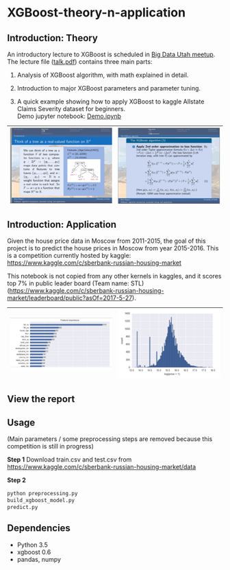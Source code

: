 # XGBoost-theory-n-application

## Introduction: Theory

An introductory lecture to XGBoost is scheduled in [Big Data Utah meetup](https://www.meetup.com/BigDataUtah/events/238610160/). The lecture file ([talk.pdf](https://github.com/Shiutang-Li/Intro-to-XGBoost/blob/master/talk.pdf)) contains three main parts:

1. Analysis of XGBoost algorithm, with math explained in detail.

2. Introduction to major XGBoost parameters and parameter tuning.

3. A quick example showing how to apply XGBoost to kaggle Allstate Claims Severity dataset for beginners.  
Demo jupyter notebook: [Demo.ipynb](https://github.com/Shiutang-Li/Intro-to-XGBoost/blob/master/Demo.ipynb)

|![](3.jpg) | ![](4.jpg)| 
|:---:|:---:|

## Introduction: Application

Given the house price data in Moscow from 2011-2015, the goal of this project is to predict the house prices in Moscow from year 2015-2016. This is a competition currently hosted by kaggle: https://www.kaggle.com/c/sberbank-russian-housing-market

This notebook is not copied from any other kernels in kaggles, and it scores top 7% in public leader board (Team name: STL) (https://www.kaggle.com/c/sberbank-russian-housing-market/leaderboard/public?asOf=2017-5-27).

|![](1.jpg) | ![](2.jpg)| 
|:---:|:---:|

## View the report 

## Usage

(Main parameters / some preprocessing steps are removed because this competition is still in progress)

**Step 1** Download train.csv and test.csv from https://www.kaggle.com/c/sberbank-russian-housing-market/data

**Step 2**
```
python preprocessing.py
build_xgboost_model.py
predict.py
```

## Dependencies 

* Python 3.5
* xgboost 0.6
* pandas, numpy
